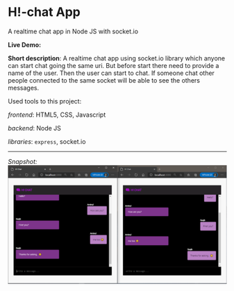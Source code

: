 # H!-chat App

A realtime chat app in Node JS with socket.io

**Live Demo:** 

__Short description__: A realtime chat app using socket.io library which anyone can start chat going the same uri. But before start there need to provide a name of the user. Then the user can start to chat. If someone chat other people connected to the same socket will be able to see the others messages.

Used tools to this project:

*frontend*: HTML5, CSS, Javascript

*backend*: Node JS

*libraries*: `express`, socket.io

****
*Snapshot:*
![Image](./snapshot.png)

